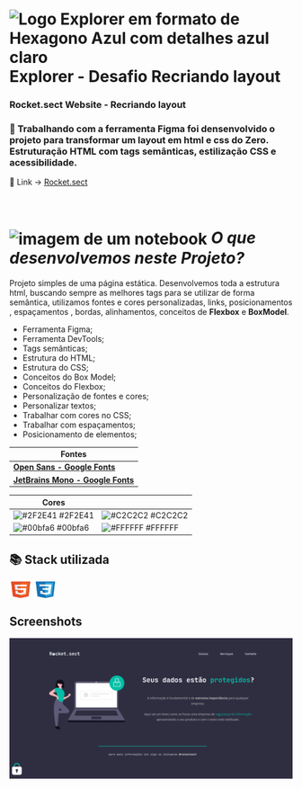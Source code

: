 # <img src="https://imgur.com/X4HdxWx.png"  width="50px" align="center" alt="Logo Explorer em formato de Hexagono Azul com detalhes azul claro"> Explorer - Desafio Recriando layout

### **Rocket.sect Website - Recriando layout**


### 📌 Trabalhando com a ferramenta Figma foi densenvolvido o projeto para transformar um layout em html e css do Zero. Estruturação HTML com tags semânticas, estilização CSS e acessibilidade.

🔗 Link -> <a href="https://rodrigoluigi.github.io/LP-Rocket.sect/" target="_blank">Rocket.sect</a>
# <br><img src="https://imgur.com/VhTBbHg.png" alt="imagem de um notebook" align="center" width="30px"> _**O que desenvolvemos neste Projeto?**_

Projeto simples de uma página estática. Desenvolvemos toda a estrutura html, buscando sempre as melhores tags para se utilizar de forma semântica, utilizamos fontes e cores personalizadas, links, posicionamentos , espaçamentos , bordas, alinhamentos, conceitos de **Flexbox** e **BoxModel**.


- Ferramenta Figma;
- Ferramenta DevTools;
- Tags semânticas;
- Estrutura do HTML;
- Estrutura do CSS;
- Conceitos do Box Model;
- Conceitos do Flexbox;
- Personalização de fontes e cores;
- Personalizar textos;
- Trabalhar com cores no CSS;
- Trabalhar com espaçamentos;
- Posicionamento de elementos;



| **Fontes** |
| ----------------- | 
| **[Open Sans - Google Fonts](https://fonts.google.com/specimen/Open+Sans?query=open+sans)** |
| **[JetBrains Mono - Google Fonts](https://fonts.google.com/specimen/JetBrains+Mono?query=Jet)** |
    


  | **Cores**               |                                                 |
| ----------------- | ---------------------------------------------------------------- |
| ![#2F2E41](https://via.placeholder.com/10/2F2E41?text=+) #2F2E41       | ![#C2C2C2](https://via.placeholder.com/10/C2C2C2?text=+) #C2C2C2 |
| ![#00bfa6](https://via.placeholder.com/10/00bfa6?text=+) #00bfa6       | ![#FFFFFF](https://via.placeholder.com/10/FFFFFF?text=+) #FFFFFF |


## 📚 Stack utilizada

<div style="display: inline-block">
  <img align="center" alt="Logo HTML5" height="30" width="40" src="https://raw.githubusercontent.com/devicons/devicon/master/icons/html5/html5-original.svg">
  <img align="center" alt="Logo CSS3" height="30" width="40" src="https://raw.githubusercontent.com/devicons/devicon/master/icons/css3/css3-original.svg">
</div>  


## Screenshots

<img src="./images/rocketsect.png">

